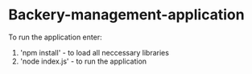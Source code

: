 # Backery-management-application
To run the application enter:
1. 'npm install' - to load all neccessary libraries 
2. 'node index.js' - to run the application
